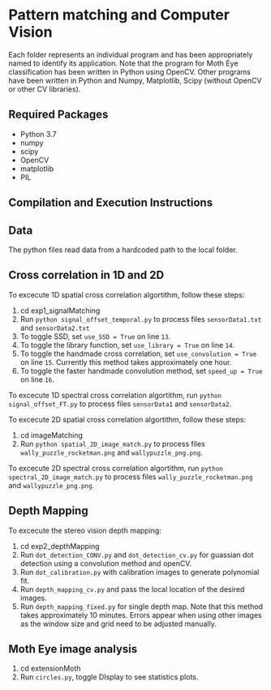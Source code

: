# Pattern matching and Computer Vision

Each folder represents an individual program and has been appropriately named to identify its application.
Note that the program for Moth Eye classification has been written in Python using OpenCV. 
Other programs have been written in Python and Numpy, Matplotlib, Scipy (without OpenCV or other CV libraries).

## Required Packages
- Python 3.7
- numpy
- scipy
- OpenCV
- matplotlib
- PIL

## Compilation and Execution Instructions

## Data
The python files read data from a hardcoded path to the local folder. 

## Cross correlation in 1D and 2D

To excecute 1D spatial cross correlation algortithm, follow these steps:
1. cd exp1_signalMatching
2. Run `python signal_offset_temporal.py` to process files `sensorData1.txt` and `sensorData2.txt` 
3. To toggle SSD, set `use_SSD = True` on line `13`.
4. To toggle the library function, set `use_library = True` on line `14`. 
5. To toggle the handmade cross correlation, set `use_convolution = True` on line `15`. Currently this method takes approximately one hour. 
6. To toggle the faster handmade convolution method, set `speed_up = True` on line `16`. <br>

To excecute 1D spectral cross correlation algortithm, run `python signal_offset_FT.py` to process files `sensorData1` and `sensorData2`. 

To excecute 2D spatial cross correlation algortithm, follow these steps:<br>
1. cd imageMatching
2. Run `python spatial_2D_image_match.py` to process files `wally_puzzle_rocketman.png` and `wallypuzzle_png.png`. <br>

To excecute 2D spectral cross correlation algortithm, run `python spectral_2D_image_match.py` to process files `wally_puzzle_rocketman.png` and `wallypuzzle_png.png`. 

## Depth Mapping
To excecute the stereo vision depth mapping:
1. cd exp2_depthMapping
3. Run `dot_detection_CONV.py` and `dot_detection_cv.py` for guassian dot detection using a convolution method and openCV. 
3. Run `dot_calibration.py` with calibration images to generate polynomial fit.  
4. Run `depth_mapping_cv.py` and pass the local location of the desired images. 
5. Run `depth_mapping_fixed.py` for single depth map. Note that this method takes approximately 10 minutes. 
Errors appear when using other images as the window size and grid need to be adjusted manually. 

## Moth Eye image analysis
1. cd extensionMoth
2. Run `circles.py`, toggle DIsplay to see statistics plots. 
